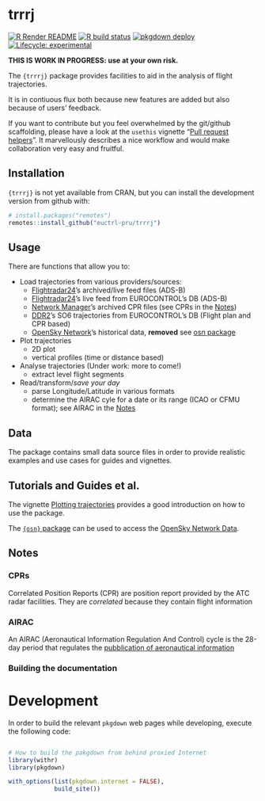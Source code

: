 
<!-- README.md is generated from README.Rmd. Please edit that file -->

# trrrj

<!-- badges: start -->

[![R Render
README](https://github.com/euctrl-pru/trrrj/workflows/Render%20README/badge.svg)](https://github.com/euctrl-pru/trrrj/actions)
[![R build
status](https://github.com/euctrl-pru/trrrj/workflows/R-CMD-check/badge.svg)](https://github.com/euctrl-pru/trrrj/actions)
[![pkgdown
deploy](https://github.com/euctrl-pru/trrrj/workflows/pkgdown/badge.svg)](https://github.com/euctrl-pru/trrrj/actions)
[![Lifecycle:
experimental](https://img.shields.io/badge/lifecycle-experimental-orange.svg)](https://www.tidyverse.org/lifecycle/#experimental)
<!-- badges: end -->

**THIS IS WORK IN PROGRESS: use at your own risk.**

The `{trrrj}` package provides facilities to aid in the analysis of
flight trajectories.

It is in contiuous flux both because new features are added but also
because of users’ feedback.

If you want to contribute but you feel overwhelmed by the git/github
scaffolding, please have a look at the `usethis` vignette “[Pull request
helpers](https://usethis.r-lib.org/articles/articles/pr-functions.html)”.
It marvellously describes a nice workflow and would make collaboration
very easy and fruitful.

## Installation

`{trrrj}` is not yet available from CRAN, but you can install the
development version from github with:

``` r
# install.packages("remotes")
remotes::install_github("euctrl-pru/trrrj")
```

## Usage

There are functions that allow you to:

- Load trajectories from various providers/sources:
  - [Flightradar24](https://www.flightradar24.com/ "Flightradar24")’s
    archived/live feed files (ADS-B)
  - [Flightradar24](https://www.flightradar24.com/ "Flightradar24")’s
    live feed from EUROCONTROL’s DB (ADS-B)
  - [Network
    Manager](https://www.eurocontrol.int/network-manager "Network Manager - EUROCONTROL")’s
    archived CPR files (see CPRs in the [Notes](#notes))
  - [DDR2](https://www.eurocontrol.int/ddr "Demand Data Repository - EUROCONTROL")’s
    SO6 trajectories from EUROCONTROL’s DB (Flight plan and CPR based)
  - [OpenSky Network](https://opensky-network.org/ "OpenSky Network")’s
    historical data, **removed** see [osn
    package](https://github.com/espinielli/osn)
- Plot trajectories
  - 2D plot
  - vertical profiles (time or distance based)
- Analyse trajectories (Under work: more to come!)
  - extract level flight segments
- Read/transform/*save your day*
  - parse Longitude/Latitude in various formats
  - determine the AIRAC cyle for a date or its range (ICAO or CFMU
    format); see AIRAC in the [Notes](#notes)

## Data

The package contains small data source files in order to provide
realistic examples and use cases for guides and vignettes.

## Tutorials and Guides et al.

The vignette [Plotting
trajectories](https://trrrj.ansperformance.eu/articles/trrrj-plotting.html)
provides a good introduction on how to use the package.

The [`{osn}` package](https://github.com/espinielli/osn) can be used to
access the [OpenSky Network Data](osn).

## Notes

### CPRs

Correlated Position Reports (CPR) are position report provided by the
ATC radar facilities. They are *correlated* because they contain flight
information

### AIRAC

An AIRAC (Aeronautical Information Regulation And Control) cycle is the
28-day period that regulates the [pubblication of aeronautical
information](https://en.wikipedia.org/wiki/Aeronautical_Information_Publication "AIP - Aeronautical Information Publication")

### Building the documentation

# Development

In order to build the relevant `pkgdown` web pages while developing,
execute the following code:

``` r

# How to build the pakgdown from behind proxied Internet
library(withr)
library(pkgdown)

with_options(list(pkgdown.internet = FALSE),
             build_site())
```
